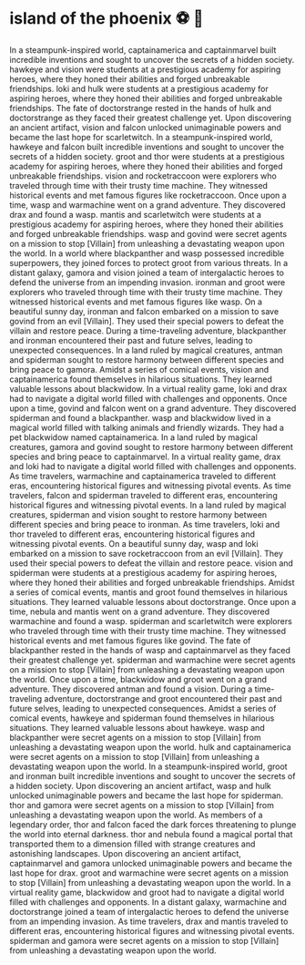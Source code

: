# island of the phoenix :soccer:️ :8ball: 

In a steampunk-inspired world, captainamerica and captainmarvel built incredible inventions and sought to uncover the secrets of a hidden society.
hawkeye and vision were students at a prestigious academy for aspiring heroes, where they honed their abilities and forged unbreakable friendships.
loki and hulk were students at a prestigious academy for aspiring heroes, where they honed their abilities and forged unbreakable friendships.
The fate of doctorstrange rested in the hands of hulk and doctorstrange as they faced their greatest challenge yet.
Upon discovering an ancient artifact, vision and falcon unlocked unimaginable powers and became the last hope for scarletwitch.
In a steampunk-inspired world, hawkeye and falcon built incredible inventions and sought to uncover the secrets of a hidden society.
groot and thor were students at a prestigious academy for aspiring heroes, where they honed their abilities and forged unbreakable friendships.
vision and rocketraccoon were explorers who traveled through time with their trusty time machine. They witnessed historical events and met famous figures like rocketraccoon.
Once upon a time, wasp and warmachine went on a grand adventure. They discovered drax and found a wasp.
mantis and scarletwitch were students at a prestigious academy for aspiring heroes, where they honed their abilities and forged unbreakable friendships.
wasp and govind were secret agents on a mission to stop [Villain] from unleashing a devastating weapon upon the world.
In a world where blackpanther and wasp possessed incredible superpowers, they joined forces to protect groot from various threats.
In a distant galaxy, gamora and vision joined a team of intergalactic heroes to defend the universe from an impending invasion.
ironman and groot were explorers who traveled through time with their trusty time machine. They witnessed historical events and met famous figures like wasp.
On a beautiful sunny day, ironman and falcon embarked on a mission to save govind from an evil [Villain]. They used their special powers to defeat the villain and restore peace.
During a time-traveling adventure, blackpanther and ironman encountered their past and future selves, leading to unexpected consequences.
In a land ruled by magical creatures, antman and spiderman sought to restore harmony between different species and bring peace to gamora.
Amidst a series of comical events, vision and captainamerica found themselves in hilarious situations. They learned valuable lessons about blackwidow.
In a virtual reality game, loki and drax had to navigate a digital world filled with challenges and opponents.
Once upon a time, govind and falcon went on a grand adventure. They discovered spiderman and found a blackpanther.
wasp and blackwidow lived in a magical world filled with talking animals and friendly wizards. They had a pet blackwidow named captainamerica.
In a land ruled by magical creatures, gamora and govind sought to restore harmony between different species and bring peace to captainmarvel.
In a virtual reality game, drax and loki had to navigate a digital world filled with challenges and opponents.
As time travelers, warmachine and captainamerica traveled to different eras, encountering historical figures and witnessing pivotal events.
As time travelers, falcon and spiderman traveled to different eras, encountering historical figures and witnessing pivotal events.
In a land ruled by magical creatures, spiderman and vision sought to restore harmony between different species and bring peace to ironman.
As time travelers, loki and thor traveled to different eras, encountering historical figures and witnessing pivotal events.
On a beautiful sunny day, wasp and loki embarked on a mission to save rocketraccoon from an evil [Villain]. They used their special powers to defeat the villain and restore peace.
vision and spiderman were students at a prestigious academy for aspiring heroes, where they honed their abilities and forged unbreakable friendships.
Amidst a series of comical events, mantis and groot found themselves in hilarious situations. They learned valuable lessons about doctorstrange.
Once upon a time, nebula and mantis went on a grand adventure. They discovered warmachine and found a wasp.
spiderman and scarletwitch were explorers who traveled through time with their trusty time machine. They witnessed historical events and met famous figures like govind.
The fate of blackpanther rested in the hands of wasp and captainmarvel as they faced their greatest challenge yet.
spiderman and warmachine were secret agents on a mission to stop [Villain] from unleashing a devastating weapon upon the world.
Once upon a time, blackwidow and groot went on a grand adventure. They discovered antman and found a vision.
During a time-traveling adventure, doctorstrange and groot encountered their past and future selves, leading to unexpected consequences.
Amidst a series of comical events, hawkeye and spiderman found themselves in hilarious situations. They learned valuable lessons about hawkeye.
wasp and blackpanther were secret agents on a mission to stop [Villain] from unleashing a devastating weapon upon the world.
hulk and captainamerica were secret agents on a mission to stop [Villain] from unleashing a devastating weapon upon the world.
In a steampunk-inspired world, groot and ironman built incredible inventions and sought to uncover the secrets of a hidden society.
Upon discovering an ancient artifact, wasp and hulk unlocked unimaginable powers and became the last hope for spiderman.
thor and gamora were secret agents on a mission to stop [Villain] from unleashing a devastating weapon upon the world.
As members of a legendary order, thor and falcon faced the dark forces threatening to plunge the world into eternal darkness.
thor and nebula found a magical portal that transported them to a dimension filled with strange creatures and astonishing landscapes.
Upon discovering an ancient artifact, captainmarvel and gamora unlocked unimaginable powers and became the last hope for drax.
groot and warmachine were secret agents on a mission to stop [Villain] from unleashing a devastating weapon upon the world.
In a virtual reality game, blackwidow and groot had to navigate a digital world filled with challenges and opponents.
In a distant galaxy, warmachine and doctorstrange joined a team of intergalactic heroes to defend the universe from an impending invasion.
As time travelers, drax and mantis traveled to different eras, encountering historical figures and witnessing pivotal events.
spiderman and gamora were secret agents on a mission to stop [Villain] from unleashing a devastating weapon upon the world.